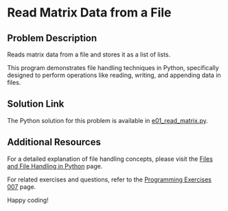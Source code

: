 # Read Matrix Data from a File

## Problem Description
Reads matrix data from a file and stores it as a list of lists.

This program demonstrates file handling techniques in Python, specifically designed to perform operations like reading, writing, and appending data in files.

## Solution Link
The Python solution for this problem is available in [e01_read_matrix.py](./e01_read_matrix.py).

## Additional Resources
For a detailed explanation of file handling concepts, please visit the [Files and File Handling in Python](https://jsp.shiksha/index.php/portfolio/bcse101e-computer-programming-python/files-and-file-handling-python) page.

For related exercises and questions, refer to the [Programming Exercises 007](https://jsp.shiksha/index.php/portfolio/bcse101e-computer-programming-python/files-and-file-handling-python/programming-exercises-007) page.

Happy coding!
